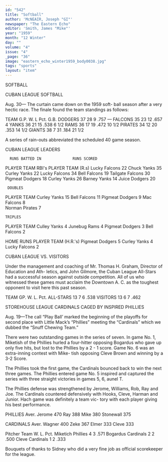 ```yaml
---
id: "542"
title: "Softball"
author: 'McNEAIR, Joseph "GI"'
newspaper: "The Eastern Echo"
editor: 'Smith, James "Mike"'
year: "1959"
month: "12 Winter"
day: ""
volume: "4"
issue: "4"
_page: "36"
image: "eastern_echo_winter1959_body0038.jpg"
tags: "sports"
layout: "item"
---
```

SOFTBALL

CUBAN LEAGUE SOFTBALL

Aug. 30— The curtain came down on the 1959 soft-
ball season after a very hectic race. The finale found
the team standings as follows:

TEAM       G.P.   W.  L  Pct.  G.B.
DODGERS    37    28   9  .757   —
FALCONS    35    23  12  .657   4
YANKS      36    21  15  .538   6 1/2
RAMS       36    17  19  .472  10 1/2
PIRATES    34    12  20  .353  14 1/2
GIANTS     38     7  31  .184  21 1/2

A series of rain-outs abbreviated the scheduled
40 game season.

CUBAN LEAGUE LEADERS

      RUNS BATTED IN              RUNS SCORED
PLAYER     TEAM     RBI's   PLAYER   TEAM      (R.s)
Lucky     Falcons   22     Chuck     Yanks       35
Curley    Yanks     22     Lucky     Falcons     34
Bell      Falcons   19     Tailgate  Falcons     30
Pigmeat   Dodgers   18     Curley    Yanks       26
Barney    Yanks     14     Juice     Dodgers     20

     DOUBLES 
PLAYER    TEAM 
Curley    Yanks    15 
Bell      Falcons  11 
Pigmeat   Dodgers   9
Mac       Falcons   8  
Norman    Pirates   7

    TRIPLES
PLAYER    TEAM
Culley    Yanks     4
Junebug   Rams      4
Pigmeat   Dodgers   3
Bell      Falcons   2

HOME RUNS
PLAYER     TEAM (H.R.'s)
Pigmeat    Dodgers     5
Curley     Yanks       4
Lucky      Falcons     2

CUBAN LEAGUE VS. VISITORS

Under the management and coaching of Mr.
Thomas H. Graham, Director of Education and Ath-
letics, and John Gilmore, the Cuban League All-Stars
had a successful season against outside competition.
All of us who witnessed these games must acclaim
the Downtown A. C. as the toughest opponent to visit
here this past season.

TEAM        GP.   W.   L.   Pct.
ALL-STARS   13    7    6    .538
VISITORS    13    6    7    .462

STOREHOUSE LEAGUE
CARDINALS CAGED BY INSPIRED PHILLIES

Aug. 19—The call “Play Ball’ marked the beginning
of the playoffs for second place with Little Mack’s
“Phillies” meeting the “Cardinals” which we dubbed
the “Snuff Chewing Team.”

There were two outstanding games in the series
of seven. In game No. 1, Miketish of the Phillies
hurled a four-hitter opposing Bogardus who gave up
only five hits, but lost to the Phillies by a 2 - 1 score.
Game No. 6 was an extra-inning contest with Mike-
tish opposing Cleve Brown and winning by a 3-2
Score.

The Phillies took the first game, the Cardinals
bounced back to win the next three games. The
Phillies entered game No. 5 inspired and captured
the series with three straight victories in games 5, 6,
aunel T.

The Phillies defense was strengthened by
Jerome, Williams, Rob, Ray and Joe. The Cardinals
countered defensively with Hooks, Cleve, Harman
and Junior. Hach game was definitely a team vic-
tory with each player giving his best performance.

PHILLIES   Aver. 
Jerome     470 
Ray        388 
Mike       380 
Stonewall  375 

CARDINALS   Aver.
Wagner      400
Zeke        367
Elmer       333
Cleve       333

Pitcher   Team       W.   L.   Pct.
Miketich  Phillies   4    3   .571
Bogardus  Cardinals  2    2   .500
Cleve     Cardinals  1    2   .333

Bouquets of thanks to Sidney who did a very
fine job as official scorekeeper for the league.
